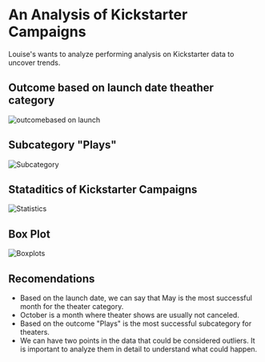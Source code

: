 # An Analysis of Kickstarter Campaigns

Louise's wants to analyze performing analysis on Kickstarter data to uncover trends. 

## Outcome based on launch date theather category

![outcomebased on launch](https://user-images.githubusercontent.com/87447639/129369491-a895b53b-8b28-41d4-91b9-598d08245422.JPG)

## Subcategory "Plays"

![Subcategory](https://user-images.githubusercontent.com/87447639/129369561-986134ea-15c4-4d84-840f-c6e55348f351.PNG)


## Stataditics of Kickstarter Campaigns


![Statistics](https://user-images.githubusercontent.com/87447639/129369520-b4ae4fb0-1dba-4787-abca-3dbacca4a005.PNG)

## Box Plot 

![Boxplots](https://user-images.githubusercontent.com/87447639/129369572-a4e677de-f65b-436e-9e83-fd561ac5b990.PNG)

## Recomendations

   * Based on the launch date, we can say that May is the most successful month for the theater category.
   * October is a month where theater shows are usually not canceled.
   * Based on the outcome "Plays" is the most successful subcategory for theaters.
   * We can have two points in the data that could be considered outliers. It is important to analyze them in detail to understand what could happen.
